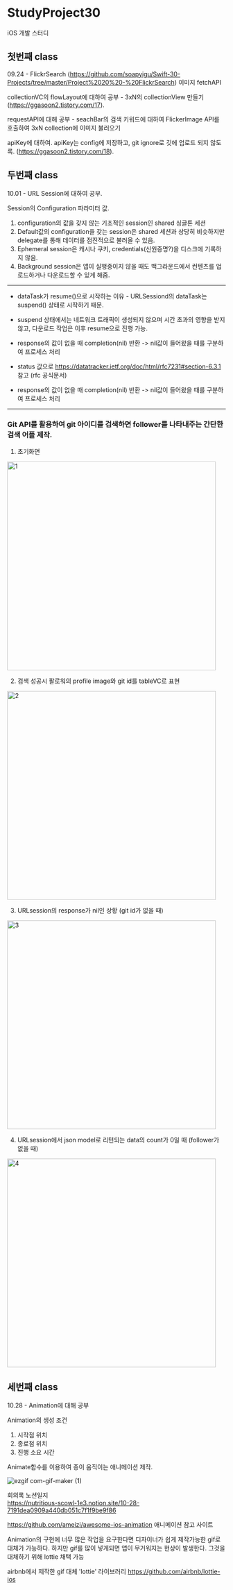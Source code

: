 # StudyProject30
iOS 개발 스터디

## 첫번째 class

09.24 - FlickrSearch (https://github.com/soapyigu/Swift-30-Projects/tree/master/Project%2020%20-%20FlickrSearch) 이미지 fetchAPI

collectionVC의 flowLayout에 대하여 공부 - 3xN의 collectionView 만들기 (https://ggasoon2.tistory.com/17).

requestAPI에 대해 공부 - seachBar의 검색 키워드에 대하여 FlickerImage API를 호출하여 3xN collection에 이미지 불러오기 

apiKey에 대하여. apiKey는 config에 저장하고, git ignore로 깃에 업로드 되지 않도록. (https://ggasoon2.tistory.com/18).


## 두번째 class

10.01 - URL Session에 대하여 공부. 

Session의 Configuration 파라미터 값.
1. configuration의 값을 갖지 않는 기초적인 session인 shared 싱글톤 세션
2. Default값의 configuration을 갖는 session은 shared 세션과 상당히 비슷하지만 delegate를 통해 데이터를 점진적으로 불러올 수 있음.
3. Ephemeral session은 캐시나 쿠키, credentials(신원증명?)을 디스크에 기록하지 않음.
4. Background session은 앱이 실행중이지 않을 때도 백그라운드에서 컨텐츠를 업로드하거나 다운로드할 수 있게 해줌.    
---



- dataTask가 resume()으로 시작하는 이유 - URLSessiond의 dataTask는 suspend() 상태로 시작하기 때문. 

- suspend 상태에서는 네트워크 트래픽이 생성되지 않으며 시간 초과의 영향을 받지 않고, 다운로드 작업은 이후 resume으로 진행 가능.

- response의 값이 없을 때 completion(nil) 반환 -> nil값이 들어왔을 때를 구분하여 프로세스 처리

- status 값으로 https://datatracker.ietf.org/doc/html/rfc7231#section-6.3.1 참고 (rfc 공식문서)

- response의 값이 없을 때 completion(nil) 반환 -> nil값이 들어왔을 때를 구분하여 프로세스 처리
---

### Git API를 활용하여 git 아이디를 검색하면 follower를 나타내주는 간단한 검색 어플 제작.



1. 초기화면

<img width="481" alt="1" src="https://user-images.githubusercontent.com/37135479/135764110-643bcdb4-b896-4f27-859e-a38ba7adb2b7.png">

2. 검색 성공시 팔로워의 profile image와 git id를 tableVC로 표현

<img width="481" alt="2" src="https://user-images.githubusercontent.com/37135479/135764119-732447a3-c507-4d21-8d43-c5a0bc6c0ec0.png">

3. URLsession의 response가 nil인 상황 (git id가 없을 때)

<img width="481" alt="3" src="https://user-images.githubusercontent.com/37135479/135764123-58988ea2-a8a6-4d56-8c58-53c4339634ef.png">

4. URLsession에서 json model로 리턴되는 data의 count가 0일 때 (follower가 없을 때)

<img width="481" alt="4" src="https://user-images.githubusercontent.com/37135479/135764128-9969b33e-5d09-4b7f-bb62-250ca51b31cb.png">


## 세번째 class
10.28 - Animation에 대해 공부

Animation의 생성 조건  
1. 시작점 위치
2. 종료점 위치
3. 진행 소요 시간  

Animate함수를 이용하여 종이 움직이는 애니메이션 제작.   

![ezgif com-gif-maker (1)](https://user-images.githubusercontent.com/37135479/139529536-c83fd9ae-a5f7-48d9-9748-e170fc68e7e7.gif)

회의록 노션일지  
https://nutritious-scowl-1e3.notion.site/10-28-7191dea0909a440db051c7f1f9be9f86


https://github.com/ameizi/awesome-ios-animation 애니메이션 참고 사이트  

Animation의 구현에 너무 많은 작업을 요구한다면 디자이너가 쉽게 제작가능한 gif로 대체가 가능하다.
하지만 gif를 많이 넣게되면 앱이 무거워지는 현상이 발생한다. 그것을 대체하기 위해 lottie 채택 가능  

airbnb에서 제작한 gif 대체 'lottie' 라이브러리
https://github.com/airbnb/lottie-ios  
